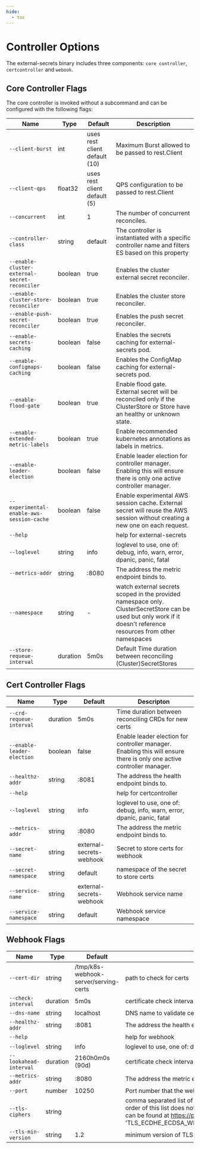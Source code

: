 ```yaml
---
hide:
  - toc
---
```


# Controller Options

The external-secrets binary includes three components: `core controller`, `certcontroller` and `webook`.

## Core Controller Flags

The core controller is invoked without a subcommand and can be configured with the following flags:

| Name                                          | Type     | Default                       | Description                                                                                                                                                        |
| --------------------------------------------- | -------- | ----------------------------- | ------------------------------------------------------------------------------------------------------------------------------------------------------------------ |
| `--client-burst`                              | int      | uses rest client default (10) | Maximum Burst allowed to be passed to rest.Client                                                                                                                  |
| `--client-qps`                                | float32  | uses rest client default (5)  | QPS configuration to be passed to rest.Client                                                                                                                      |
| `--concurrent`                                | int      | 1                             | The number of concurrent reconciles.                                                                                                                               |
| `--controller-class`                          | string   | default                       | The controller is instantiated with a specific controller name and filters ES based on this property                                                               |
| `--enable-cluster-external-secret-reconciler` | boolean  | true                          | Enables the cluster external secret reconciler.                                                                                                                    |
| `--enable-cluster-store-reconciler`           | boolean  | true                          | Enables the cluster store reconciler.                                                                                                                              |
| `--enable-push-secret-reconciler`             | boolean  | true                          | Enables the push secret reconciler.                                                                                                                                |
| `--enable-secrets-caching`                    | boolean  | false                         | Enables the secrets caching for external-secrets pod.                                                                                                              |
| `--enable-configmaps-caching`                 | boolean  | false                         | Enables the ConfigMap caching for external-secrets pod.                                                                                                            |
| `--enable-flood-gate`                         | boolean  | true                          | Enable flood gate. External secret will be reconciled only if the ClusterStore or Store have an healthy or unknown state.                                          |
| `--enable-extended-metric-labels`             | boolean  | true                          | Enable recommended kubernetes annotations as labels in metrics.                                                                                                    |
| `--enable-leader-election`                    | boolean  | false                         | Enable leader election for controller manager. Enabling this will ensure there is only one active controller manager.                                              |
| `--experimental-enable-aws-session-cache`     | boolean  | false                         | Enable experimental AWS session cache. External secret will reuse the AWS session without creating a new one on each request.                                      |
| `--help`                                      |          |                               | help for external-secrets                                                                                                                                          |
| `--loglevel`                                  | string   | info                          | loglevel to use, one of: debug, info, warn, error, dpanic, panic, fatal                                                                                            |
| `--metrics-addr`                              | string   | :8080                         | The address the metric endpoint binds to.                                                                                                                          |
| `--namespace`                                 | string   | -                             | watch external secrets scoped in the provided namespace only. ClusterSecretStore can be used but only work if it doesn't reference resources from other namespaces |
| `--store-requeue-interval`                    | duration | 5m0s                          | Default Time duration between reconciling (Cluster)SecretStores                                                                                                    |

## Cert Controller Flags

| Name                       | Type     | Default                  | Descripton                                                                                                            |
| -------------------------- | -------- | ------------------------ | --------------------------------------------------------------------------------------------------------------------- |
| `--crd-requeue-interval`   | duration | 5m0s                     | Time duration between reconciling CRDs for new certs                                                                  |
| `--enable-leader-election` | boolean  | false                    | Enable leader election for controller manager. Enabling this will ensure there is only one active controller manager. |
| `--healthz-addr`           | string   | :8081                    | The address the health endpoint binds to.                                                                             |
| `--help`                   |          |                          | help for certcontroller                                                                                               |
| `--loglevel`               | string   | info                     | loglevel to use, one of: debug, info, warn, error, dpanic, panic, fatal                                               |
| `--metrics-addr`           | string   | :8080                    | The address the metric endpoint binds to.                                                                             |
| `--secret-name`            | string   | external-secrets-webhook | Secret to store certs for webhook                                                                                     |
| `--secret-namespace`       | string   | default                  | namespace of the secret to store certs                                                                                |
| `--service-name`           | string   | external-secrets-webhook | Webhook service name                                                                                                  |
| `--service-namespace`      | string   | default                  | Webhook service namespace                                                                                             |

## Webhook Flags

| Name                   | Type     | Default                               | Description                                                                                                                                                                                                                                                                                                                                                                                                              |
| ---------------------- | -------- | ------------------------------------- | ------------------------------------------------------------------------------------------------------------------------------------------------------------------------------------------------------------------------------------------------------------------------------------------------------------------------------------------------------------------------------------------------------------------------ |
| `--cert-dir`           | string   | /tmp/k8s-webhook-server/serving-certs | path to check for certs                                                                                                                                                                                                                                                                                                                                                                                                  |
| `--check-interval`     | duration | 5m0s                                  | certificate check interval                                                                                                                                                                                                                                                                                                                                                                                               |
| `--dns-name`           | string   | localhost                             | DNS name to validate certificates with                                                                                                                                                                                                                                                                                                                                                                                   |
| `--healthz-addr`       | string   | :8081                                 | The address the health endpoint binds to.                                                                                                                                                                                                                                                                                                                                                                                |
| `--help`               |          |                                       | help for webhook                                                                                                                                                                                                                                                                                                                                                                                                         |
| `--loglevel`           | string   | info                                  | loglevel to use, one of: debug, info, warn, error, dpanic, panic, fatal                                                                                                                                                                                                                                                                                                                                                  |
| `--lookahead-interval` | duration | 2160h0m0s (90d)                       | certificate check interval                                                                                                                                                                                                                                                                                                                                                                                               |
| `--metrics-addr`       | string   | :8080                                 | The address the metric endpoint binds to.                                                                                                                                                                                                                                                                                                                                                                                |
| `--port`               | number   | 10250                                 | Port number that the webhook server will serve.                                                                                                                                                                                                                                                                                                                                                                          |
| `--tls-ciphers`        | string   |                                       | comma separated list of tls ciphers allowed. This does not apply to TLS 1.3 as the ciphers are selected automatically. The order of this list does not give preference to the ciphers, the ordering is done automatically. Full lists of available ciphers can be found at https://pkg.go.dev/crypto/tls#pkg-constants. E.g. 'TLS_ECDHE_ECDSA_WITH_CHACHA20_POLY1305_SHA256,TLS_ECDHE_RSA_WITH_CHACHA20_POLY1305_SHA256' |
| `--tls-min-version`    | string   | 1.2                                   | minimum version of TLS supported.                                                                                                                                                                                                                                                                                                                                                                                        |
